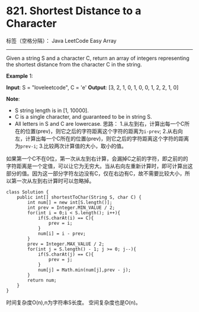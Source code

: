 ﻿# 821. Shortest Distance to a Character

标签（空格分隔）： Java LeetCode    Easy Array

---

Given a string S and a character C, return an array of integers representing the shortest distance from the character C in the string.

**Example** 1:

**Input**: S = "loveleetcode", C = 'e'
**Output**: [3, 2, 1, 0, 1, 0, 0, 1, 2, 2, 1, 0]

**Note**:
- S string length is in [1, 10000].
- C is a single character, and guaranteed to be in string S.
- All letters in S and C are lowercase.
思路：
1.从左到右，计算出每一个C所在的位置(prev)，则它之后的字符距离这个字符的距离为`i-prev`;
2.从右向左，计算出每一个C所在的位置(prev)，则它之后的字符距离这个字符的距离为`prev-i`;
3.比较两次计算值的大小，取小的值。

如果第一个C不在0位，第一次从左到右计算，会漏掉C之前的字符，即之前的的字符距离是一个定值，可以让它为无穷大。当从右向左重新计算时，即可计算出这部分的值。因为这一部分字符左边没有C，仅在右边有C，故不需要比较大小，所以第一次从左到右计算时可以忽略掉。

```
class Solution {
    public int[] shortestToChar(String S, char C) {
        int num[] = new int[S.length()];
        int prev = Integer.MIN_VALUE / 2;
        for(int i = 0;i < S.length(); i++){
            if(S.charAt(i) == C){
                prev = i;
            }
            num[i] = i - prev;
        }
        prev = Integer.MAX_VALUE / 2;
        for(int j = S.length() - 1; j >= 0; j--){
            if(S.charAt(j) == C){
                prev = j;
            }
            num[j] = Math.min(num[j],prev - j);
        }
        return num;
    }
}
```
时间复杂度O(n),n为字符串S长度。
空间复杂度也是O(n)。



